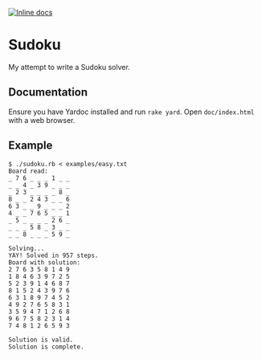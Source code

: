 [![Inline docs](http://inch-ci.org/github/paddor/sudoku.svg?branch=master)](http://inch-ci.org/github/paddor/sudoku)

Sudoku
======

My attempt to write a Sudoku solver.

Documentation
-------------

Ensure you have Yardoc installed and run `rake yard`. Open `doc/index.html` with a web browser.

Example
-------

```
$ ./sudoku.rb < examples/easy.txt
Board read:
_ 7 6 _ _ _ 1 _ _
_ _ 4 _ 3 9 _ _ _
_ 2 3 _ _ _ _ 8 _
8 _ _ 2 4 3 _ _ 6
6 3 _ _ 9 _ _ _ 2
4 _ _ 7 6 5 _ _ 1
_ 5 _ _ _ _ 2 6 _
_ _ _ 5 8 _ 3 _ _
_ _ 8 _ _ _ 5 9 _

Solving...
YAY! Solved in 957 steps.
Board with solution:
2 7 6 3 5 8 1 4 9
1 8 4 6 3 9 7 2 5
5 2 3 9 1 4 6 8 7
8 1 5 2 4 3 9 7 6
6 3 1 8 9 7 4 5 2
4 9 2 7 6 5 8 3 1
3 5 9 4 7 1 2 6 8
9 6 7 5 8 2 3 1 4
7 4 8 1 2 6 5 9 3

Solution is valid.
Solution is complete.
```
